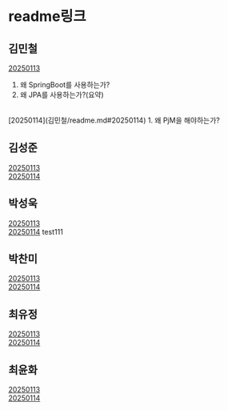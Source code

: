 # readme링크

## 김민철
[20250113](김민철/readme.md#20250113)
1. 왜 SpringBoot를 사용하는가?
2. 왜 JPA를 사용하는가?(요약)
<br/>
[20250114](김민철/readme.md#20250114)
1. 왜 PjM을 해야하는가?

## 김성준
[20250113](김성준/readme.md#2025.1.13.)<br>
[20250114](김성준/readme.md#2025.1.14.)

## 박성욱
[20250113](박성욱/readme.md#20250113)<br>
[20250114](박성욱/readme.md#20250114)
test111

## 박찬미
[20250113](박찬미/readme.md#2025.1.13.)<br>
[20250114](박찬미/readme.md#2025.1.14.)

## 최유정
[20250113](최유정/readme.md#20250113)<br>
[20250114](최유정/readme.md#20250114)

## 최윤화
[20250113](최윤화/readme.md#20250113)
<br/>
[20250114](최윤화/readme.md#20250114)
